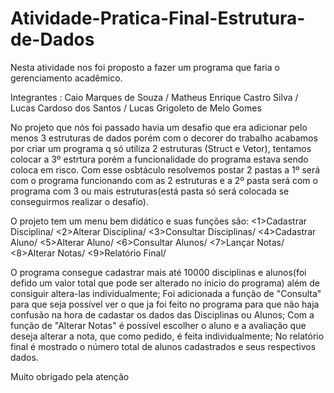# Atividade-Pratica-Final-Estrutura-de-Dados
Nesta atividade nos foi proposto a fazer um programa que faria o gerenciamento acadêmico.

Integrantes : Caio Marques de Souza / 
              Matheus Enrique Castro Silva / 
              Lucas Cardoso dos Santos /
              Lucas Grigoleto de Melo Gomes 

No projeto que nós foi passado havia um desafio que era adicionar pelo menos 3 estruturas de dados porém com o decorer do trabalho acabamos por criar um programa q só utiliza 2 estruturas (Struct e Vetor), tentamos colocar a 3º estrtura porém a funcionalidade do programa estava sendo coloca em risco. Com esse osbtáculo resolvemos postar 2 pastas a 1º será com o programa funcionando com as 2 estruturas e a 2º pasta será com o programa com 3 ou mais estruturas(está pasta só será colocada se conseguirmos realizar o desafio).

O projeto tem um menu bem didático e suas funções são:  <1>Cadastrar Disciplina/
                                                        <2>Alterar Disciplina/
                                                        <3>Consultar Disciplinas/
                                                        <4>Cadastrar Aluno/
                                                        <5>Alterar Aluno/
                                                        <6>Consultar Alunos/
                                                        <7>Lançar Notas/
                                                        <8>Alterar Notas/
                                                        <9>Relatório Final/
                                                        
O programa consegue cadastrar mais até 10000 disciplinas e alunos(foi defido um valor total que pode ser alterado no ínicio do programa) além de consiguir altera-las individualmente;
Foi adicionada a função de "Consulta" para que seja possível ver o que ja foi feito no programa para que não haja confusão na hora de cadastar os dados das Disciplinas ou Alunos;
Com a função de "Alterar Notas" é possível escolher o aluno e a avaliação que deseja alterar a nota, que como pedido, é feita individualmente;
No relatório final é mostrado o número total de alunos cadastrados e seus respectivos dados.

Muito obrigado pela atenção
